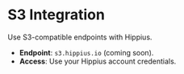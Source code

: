 # S3 Integration

Use S3-compatible endpoints with Hippius.

- **Endpoint**: `s3.hippius.io` (coming soon).
- **Access**: Use your Hippius account credentials.
